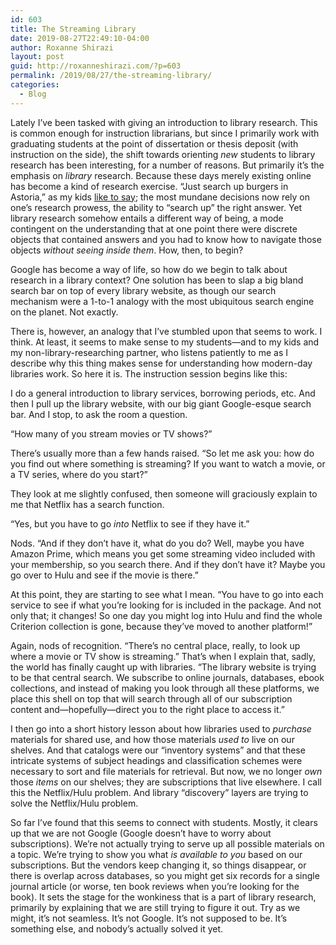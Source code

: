 ```yaml
---
id: 603
title: The Streaming Library
date: 2019-08-27T22:49:10-04:00
author: Roxanne Shirazi
layout: post
guid: http://roxanneshirazi.com/?p=603
permalink: /2019/08/27/the-streaming-library/
categories:
  - Blog
---
```

Lately I&#8217;ve been tasked with giving an introduction to library research. This is common enough for instruction librarians, but since I primarily work with graduating students at the point of dissertation or thesis deposit (with instruction on the side), the shift towards orienting _new_ students to library research has been interesting, for a number of reasons. But primarily it&#8217;s the emphasis on _library_ research. Because these days merely existing online has become a kind of research exercise. &#8220;Just search up burgers in Astoria,&#8221; as my kids [like to say](https://twitter.com/RoxanneShirazi/status/1136455090431307776); the most mundane decisions now rely on one&#8217;s research prowess, the ability to &#8220;search up&#8221; the right answer. Yet library research somehow entails a different way of being, a mode contingent on the understanding that at one point there were discrete objects that contained answers and you had to know how to navigate those objects _without seeing inside them_. How, then, to begin?

Google has become a way of life, so how do we begin to talk about research in a library context? One solution has been to slap a big bland search bar on top of every library website, as though our search mechanism were a 1-to-1 analogy with the most ubiquitous search engine on the planet. Not exactly.

There is, however, an analogy that I&#8217;ve stumbled upon that seems to work. I think. At least, it seems to make sense to my students—and to my kids and my non-library-researching partner, who listens patiently to me as I describe why this thing makes sense for understanding how modern-day libraries work. So here it is. The instruction session begins like this:

I do a general introduction to library services, borrowing periods, etc. And then I pull up the library website, with our big giant Google-esque search bar. And I stop, to ask the room a question.

&#8220;How many of you stream movies or TV shows?&#8221;

There&#8217;s usually more than a few hands raised. &#8220;So let me ask you: how do you find out where something is streaming? If you want to watch a movie, or a TV series, where do you start?&#8221;

They look at me slightly confused, then someone will graciously explain to me that Netflix has a search function.

&#8220;Yes, but you have to go _into_ Netflix to see if they have it.&#8221;

Nods. &#8220;And if they don&#8217;t have it, what do you do? Well, maybe you have Amazon Prime, which means you get some streaming video included with your membership, so you search there. And if they don&#8217;t have it? Maybe you go over to Hulu and see if the movie is there.&#8221;

At this point, they are starting to see what I mean. &#8220;You have to go into each service to see if what you&#8217;re looking for is included in the package. And not only that; it changes! So one day you might log into Hulu and find the whole Criterion collection is gone, because they&#8217;ve moved to another platform!&#8221;

Again, nods of recognition. &#8220;There&#8217;s no central place, really, to look up where a movie or TV show is streaming.&#8221; That&#8217;s when I explain that, sadly, the world has finally caught up with libraries. &#8220;The library website is trying to be that central search. We subscribe to online journals, databases, ebook collections, and instead of making you look through all these platforms, we place this shell on top that will search through all of our subscription content and—hopefully—direct you to the right place to access it.&#8221;

I then go into a short history lesson about how libraries used to _purchase_ materials for shared use, and how those materials _used to_ live on our shelves. And that catalogs were our &#8220;inventory systems&#8221; and that these intricate systems of subject headings and classification schemes were necessary to sort and file materials for retrieval. But now, we no longer _own_ those _items_ on our shelves; they are subscriptions that live elsewhere. I call this the Netflix/Hulu problem. And library &#8220;discovery&#8221; layers are trying to solve the Netflix/Hulu problem.

So far I&#8217;ve found that this seems to connect with students. Mostly, it clears up that we are not Google (Google doesn&#8217;t have to worry about subscriptions). We&#8217;re not actually trying to serve up all possible materials on a topic. We&#8217;re trying to show you what _is available_ _to you_ based on our subscriptions. But the vendors keep changing it, so things disappear, or there is overlap across databases, so you might get six records for a single journal article (or worse, ten book reviews when you&#8217;re looking for the book). It sets the stage for the wonkiness that is a part of library research, primarily by explaining that we are still trying to figure it out. Try as we might, it&#8217;s not seamless. It&#8217;s not Google. It&#8217;s not supposed to be. It&#8217;s something else, and nobody&#8217;s actually solved it yet.

&nbsp;

&nbsp;

&nbsp;

&nbsp;